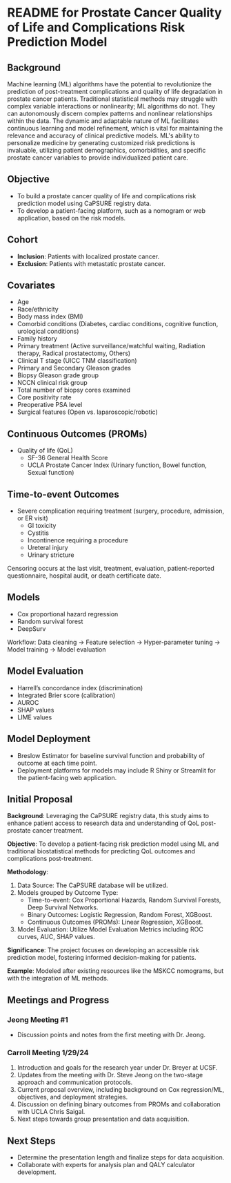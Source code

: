# README for Prostate Cancer Quality of Life and Complications Risk Prediction Model

## Background

Machine learning (ML) algorithms have the potential to revolutionize the prediction of post-treatment complications and quality of life degradation in prostate cancer patients. Traditional statistical methods may struggle with complex variable interactions or nonlinearity; ML algorithms do not. They can autonomously discern complex patterns and nonlinear relationships within the data. The dynamic and adaptable nature of ML facilitates continuous learning and model refinement, which is vital for maintaining the relevance and accuracy of clinical predictive models. ML's ability to personalize medicine by generating customized risk predictions is invaluable, utilizing patient demographics, comorbidities, and specific prostate cancer variables to provide individualized patient care.

## Objective

- To build a prostate cancer quality of life and complications risk prediction model using CaPSURE registry data.
- To develop a patient-facing platform, such as a nomogram or web application, based on the risk models.

## Cohort

- **Inclusion**: Patients with localized prostate cancer.
- **Exclusion**: Patients with metastatic prostate cancer.

## Covariates

- Age
- Race/ethnicity
- Body mass index (BMI)
- Comorbid conditions (Diabetes, cardiac conditions, cognitive function, urological conditions)
- Family history
- Primary treatment (Active surveillance/watchful waiting, Radiation therapy, Radical prostatectomy, Others)
- Clinical T stage (UICC TNM classification)
- Primary and Secondary Gleason grades
- Biopsy Gleason grade group
- NCCN clinical risk group
- Total number of biopsy cores examined
- Core positivity rate
- Preoperative PSA level
- Surgical features (Open vs. laparoscopic/robotic)

## Continuous Outcomes (PROMs)

- Quality of life (QoL)
  - SF-36 General Health Score
  - UCLA Prostate Cancer Index (Urinary function, Bowel function, Sexual function)

## Time-to-event Outcomes

- Severe complication requiring treatment (surgery, procedure, admission, or ER visit)
  - GI toxicity
  - Cystitis
  - Incontinence requiring a procedure
  - Ureteral injury
  - Urinary stricture

Censoring occurs at the last visit, treatment, evaluation, patient-reported questionnaire, hospital audit, or death certificate date.

## Models

- Cox proportional hazard regression
- Random survival forest
- DeepSurv

Workflow: Data cleaning → Feature selection → Hyper-parameter tuning → Model training → Model evaluation

## Model Evaluation

- Harrell’s concordance index (discrimination)
- Integrated Brier score (calibration)
- AUROC
- SHAP values
- LIME values

## Model Deployment

- Breslow Estimator for baseline survival function and probability of outcome at each time point.
- Deployment platforms for models may include R Shiny or Streamlit for the patient-facing web application.

## Initial Proposal

**Background**: Leveraging the CaPSURE registry data, this study aims to enhance patient access to research data and understanding of QoL post-prostate cancer treatment.

**Objective**: To develop a patient-facing risk prediction model using ML and traditional biostatistical methods for predicting QoL outcomes and complications post-treatment.

**Methodology**:

1. Data Source: The CaPSURE database will be utilized.
2. Models grouped by Outcome Type:
   - Time-to-event: Cox Proportional Hazards, Random Survival Forests, Deep Survival Networks.
   - Binary Outcomes: Logistic Regression, Random Forest, XGBoost.
   - Continuous Outcomes (PROMs): Linear Regression, XGBoost.
3. Model Evaluation: Utilize Model Evaluation Metrics including ROC curves, AUC, SHAP values.

**Significance**: The project focuses on developing an accessible risk prediction model, fostering informed decision-making for patients.

**Example**: Modeled after existing resources like the MSKCC nomograms, but with the integration of ML methods.

## Meetings and Progress

### Jeong Meeting #1

- Discussion points and notes from the first meeting with Dr. Jeong.

### Carroll Meeting 1/29/24

1. Introduction and goals for the research year under Dr. Breyer at UCSF.
2. Updates from the meeting with Dr. Steve Jeong on the two-stage approach and communication protocols.
3. Current proposal overview, including background on Cox regression/ML, objectives, and deployment strategies.
4. Discussion on defining binary outcomes from PROMs and collaboration with UCLA Chris Saigal.
5. Next steps towards group presentation and data acquisition.

## Next Steps

- Determine the presentation length and finalize steps for data acquisition.
- Collaborate with experts for analysis plan and QALY calculator development.
